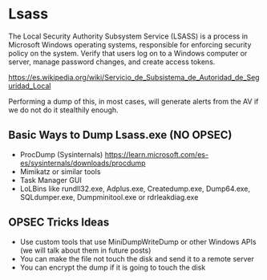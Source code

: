 # Lsass 

The Local Security Authority Subsystem Service (LSASS) is a process in Microsoft Windows operating systems, responsible for enforcing security policy on the system. Verify that users log on to a Windows computer or server, manage password changes, and create access tokens.

https://es.wikipedia.org/wiki/Servicio_de_Subsistema_de_Autoridad_de_Seguridad_Local

Performing a dump of this, in most cases, will generate alerts from the AV if we do not do it stealthily enough.

## Basic Ways to Dump Lsass.exe (NO OPSEC)

- ProcDump (Sysinternals) https://learn.microsoft.com/es-es/sysinternals/downloads/procdump
- Mimikatz or similar tools
- Task Manager GUI
- LoLBins like rundll32.exe, Adplus.exe, Createdump.exe, Dump64.exe, SQLdumper.exe, Dumpminitool.exe or rdrleakdiag.exe

## OPSEC Tricks Ideas

- Use custom tools that use MiniDumpWriteDump or other Windows APIs (we will talk about them in future posts)
- You can make the file not touch the disk and send it to a remote server
- You can encrypt the dump if it is going to touch the disk






